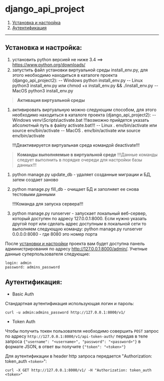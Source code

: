 # django_api_project
1) [Установка и настройка](#Установка-и-настройка)
2) [Аутентификация](#Аутентификация)

---
## Установка и настройка:

1) установить python версией не ниже 3.4 ==> https://www.python.org/downloads/
2) запустить файл установки виртуальной среды install_env.py, для этого необходимо
   находиться в каталоге проекта (django_api_project2):
   -- Windows
	python install_env.py
   -- Linux
	python3 install_env.py
	или
	chmod +x install_env.py && ./install_env.py
   -- MacOS
	python3 install_env.py

> **Активация виртуальной среды**

1) активировать виртуальную можно следующим способом, для этого необходимо находиться
   в каталоге проекта (django_api_project2):
   -- Windows
	venv\Scripts\activate.bat
	!!!возможно прийдется указать абсолютный путь в файлу activate.bat!!!
   -- Linux
	. env/bin/activate
	или
	source env/bin/activate
    -- MacOS
	. env/bin/activate
	или
	source env/bin/activate

	!!!Деактивируется виртуальная среда командой deactivate!!!

> **Команды выполняемые в виртуальной среде**
    !!!Данные команды следует выполнить в порядке очереди для настройки базы данных!!!

1) python manage.py update_db - удаляет созданные миграции и БД, затем
   создает заново

2) python manage.py fill_db - очищает БД и заполняет ее снова тестовыми данными

    !!!Команда для запуска сервера!!!

1) python manage.py runserver - запускает локальный веб-сервер,
   который доступен по адресу 127.0.0.1:8000.
   Если нужно указать другой порт или сделать
   адрес доступным в локальной сети то выполняем следующую команду:
   python manage.py runserver 0.0.0.0:8080 - где 8080 это номер порта

После [установки и настройки](https://github.com/mikibouns/django_api_project2/blob/master/install_manual.txt) проекта вам будет доступна панель администрирования по адресу http://127.0.0.1:8000/admin/.
Учетные данные суперпользователя следующие: 
```
login: admin
password: admins_password
```

## Аутентификация:

- Basic Auth

Стандартная аутентификация использующая логин и пароль:
```
curl -u admin:admins_password http://127.0.0.1:8000/v1/
```

- Token Auth

Чтобы получить токен пользователя необходимо совершить `POST` запрос по адресу `http://127.0.0.1:8000/v1/api-token-auth/` передав в теле запроса `{"username": "<username>", "password": "<password>"}` в формате JSON, в ответ вы получите `{"token": "<token>"}` 

Для аутентификации в header http запроса передается  "Authorization: token_auth `<token>`":
```
curl -X GET http://127.0.0.1:8000/v1/ -H "Authorization: token_auth <token>"
```
